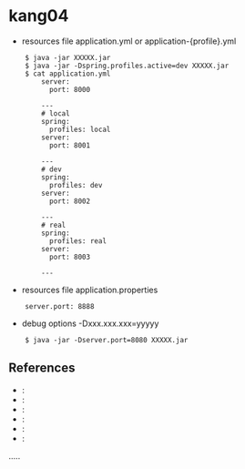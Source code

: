 kang04
======

- resources file application.yml or application-{profile}.yml
```
	$ java -jar XXXXX.jar
	$ java -jar -Dspring.profiles.active=dev XXXXX.jar
	$ cat application.yml
		server:
		  port: 8000
		
		---
		# local
		spring:
		  profiles: local
		server:
		  port: 8001
		  
		---
		# dev
		spring:
		  profiles: dev
		server:
		  port: 8002
		  
		---
		# real
		spring:
		  profiles: real
		server:
		  port: 8003
		  
		---
```

- resources file application.properties
```
	server.port: 8888
```

- debug options -Dxxx.xxx.xxx=yyyyy
```
	$ java -jar -Dserver.port=8080 XXXXX.jar
```


References
----------
- []( ""):
- []( ""):
- []( ""):
- []( ""):
- []( ""):
- []( ""):

.....
